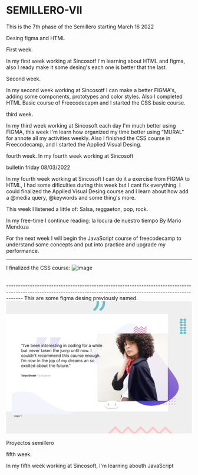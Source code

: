 # SEMILLERO-VII


This is the 7th phase of the Semillero starting March 16 2022

Desing figma and HTML


First week.


In my first week working at Sincosotf I'm learning about HTML and figma, also I ready make it some desing's each one is better that the last. 


Second week.

In my second week working at Sincosotf I can make a better FIGMA's, adding some components, prototypes and color styles. Also I completed HTML Basic course of Freecodecapm and I started the CSS basic course.


third week.

In my third week working at Sincosoft each day I'm much better using FIGMA, this week I'm learn how organized my time better using "MURAL" for annote all my activities weekly. Also I finished the CSS course in Freecodecamp, and I started the Applied Visual Desing. 


fourth week.
 In my fourth week working at Sincosoft

 bulletin friday 08/03/2022



 
In my fourth week working at Sincosoft I can do it a exercise from FIGMA to HTML, I had some dificulties during this week but I cant fix everything. I could finalized the Applied Visual Desing course and I learn about how add a @media query, @keywords and some thing's more.

This week I listened a little of: Salsa, reggaeton, pop, rock.

In my free-time I continue reading: la locura de nuestro tiempo By Mario Mendoza

For the next week I will begin the JavaScript course of freecodecamp to understand some concepts and put into practice and upgrade my performance.




-------------------------------------------------------------------------------------------------------------------------------------------------------------------


I finalized the CSS course:
![image](https://user-images.githubusercontent.com/101721369/159799185-3feee7d7-17f1-4e27-9e29-09d7856d7dd7.png)

<br>
-------------------------------------------------------------------------------------------------------------------------------------------------------------------
This are some figma desing previously named.

<img src="./Proyectos/Exercise 3/3 coding-bootcamp-testimonials-slider/Final result/Desktop final result.png">

<br>

Proyectos semillero
<br>


fifth week.

In my fifth week working at Sincosoft, I'm learning abouth JavaScript 

</head>
